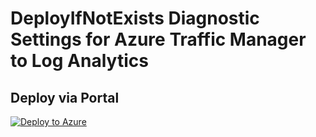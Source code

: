 # DeployIfNotExists Diagnostic Settings for Azure Traffic Manager to Log Analytics


## Deploy via Portal

[![Deploy to Azure](http://azuredeploy.net/deploybutton.png)](https://portal.azure.com/#blade/Microsoft_Azure_Policy/CreatePolicyDefinitionBlade/uri/https%3A%2F%2Fraw.githubusercontent.com%2Fsixtencyber%2FAzure-Policies%2Fmain%2FLog_Analytics%2F_Deploy_Based_On_Resource_Tag%2Ftraffic-manager-to-loganalytics-bytag%2Fdeploy-diagnostic-settings-trafficMgr-to-loganalytics-bytag.json)

